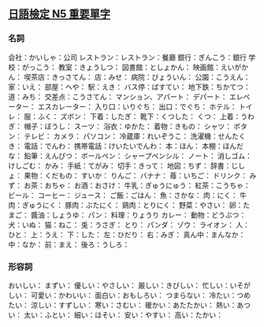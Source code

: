 
## [日語檢定 N5 重要單字](https://www.youtube.com/watch?v=onfab1jXPb0)

### 名詞

会社：かいしゃ：公司
レストラン：レストラン：餐廳
銀行：ぎんこう：銀行
学校：がっこう：
教室：きょうしつ：
図書館：としょかん：
映画館：えいがかん：
喫茶店：きっさてん：
店：みせ：
病院：びょういん：
公園：こうえん：
家：いえ：
部屋：へや：
駅：えき：
バス停：ばすてい：
地下鉄：ちかてつ：
道：みち：
交差点：こうさてん：
マンション、アパート：
デパート：
エレベーター：
エスカレーター：
入り口：いりぐち：
出口：でぐち：
ホテル：
トイレ：
服：ふく：
ズボン：
下着：したぎ：
靴下：くつした：
くつ：
上着：うわぎ：
帽子：ぼうし：
スーツ：
浴衣：ゆかた：
着物：きもの：
シャツ：
ボタン：
テレビ：
カメラ：
パソコン：
冷蔵庫：れいぞうこ：
洗濯機：せんたくき：
電話：でんわ：
携帯電話：けいたいでんわ：
本：ほん：
本棚：ほんだな：
鉛筆：えんぴつ：
ボールペン：
シャープペンシル：
ノート：
消しゴム：けしごむ：
かみ：
手紙：てがみ：
切手：きって：
地図：ちず：
辞書：じしょ：
果物：くだもの：
すいか：
りんご：
バナナ：
苺：いちご：
ドリンク：
みず：
お茶：おちゃ：
お酒：おさけ：
牛乳：ぎゅうにゅう：
紅茶：こうちゃ：
ビール：
コーヒー：
ジュース：
ご飯：ごはん：
魚：さかな：
肉：にく：
牛肉：ぎゅうにく：
豚肉：ぶたにく：
鶏肉：とりにく：
野菜：やさい：
卵：たまご：
醬油：しょうゆ：
パン：
料理：りょうり
カレー：
動物：どうぶつ：
犬：いぬ：
猫：ねこ：
兎：うさぎ：
とり：
パンダ：
ゾウ：
ライオン：
人：ひと：
上：うえ：
下：した：
左：ひだり：
右：みぎ：
真ん中：まんなか：
中：なか：
前：まえ：
後ろ：うしろ：

### 形容詞

おいしい：
まずい：
優しい：やさしい：
厳しい：きびしい：
忙しい：いそがしい：
可愛い：かわいい：
面白い：おもしろい：
つまらない：
冷たい：つめたい：
涼しい：すずしい：
寒い：さむい：
暖かい：あたたかい：
熱い：あつい：
太い：ふとい：
細い：ほそい：
安い：やすい：
高い：たかい：



